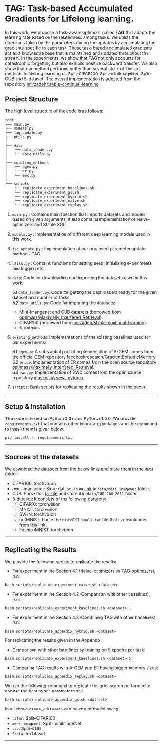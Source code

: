 # TAG: Task-based Accumulated Gradients for Lifelong learning.

In this work, we propose a task-aware optimizer called **TAG** that adapts the learning rate based on the relatedness among tasks. 
We utilize the directions taken by the parameters during the updates by accumulating the gradients specific to each task. 
These task-based accumulated gradients act as a knowledge base that is maintained and updated throughout the stream. 
In the experiments, we show that TAG not only accounts for catastrophic forgetting but also exhibits positive backward transfer. 
We also show that our method performs better than several state-of-the-art methods in lifelong learning on Split-CIFAR100, Split-miniImageNet, Split-CUB and 5-dataset. 
The overall implementation is adopted from the repository [imirzadeh/stable-continual-learning](https://github.com/imirzadeh/stable-continual-learning).

## Project Structure
The high level structure of the code is as follows:

```
root
├── main.py
├── models.py
├── tag_update.py
├── utils.py
│
├── data
│   └── data_loader.py
│   └── data_utils.py
│
├── existing_methods
│   └── agem.py
│   └── er.py
│   └── ewc.py
│
└── scripts
    └── replicate_experiment_baselines.sh
    └── replicate_experiment_gs.sh
    └── replicate_experiment_hybrid.sh
    └── replicate_experiment_naive.sh
    └── replicate_experiment_replay.sh

```

1. `main.py`   : Contains main function that imports datasets and models based on given arguments. It also contains implementation of Naive-optimizers and Stable SGD.      
2. `models.py`   : Implementation of different deep learning models used in this work.      
3. `tag_update.py`   : Implementation of our proposed parameter update method - TAG.      
4. `utils.py`   : Contains functions for setting seed, initializing experiments and logging etc.      
5. `data`: Code for downloading nad importing the datasets used in this work:
    
    5.1 `data_loader.py`:  Code for getting the data loaders ready for the given dataset and number of tasks.  
    5.2 `data_utils.py`:  Code for importing the datasets:
    * Mini-Imangenet and CUB datasets (borrowed from [optimass/Maximally_Interfered_Retrieval](https://github.com/optimass/Maximally_Interfered_Retrieval)).  
    * CIFAR100 (borrowed from [imirzadeh/stable-continual-learning](https://github.com/imirzadeh/stable-continual-learning)).
    * 5-dataset.
6. `existing_methods`: Implementations of the existing baselines used for our experiments:   
    
    6.1 `agem.py` A substantial part of implementation of A-GEM comes from the official GEM repository [facebookresearch/GradientEpisodicMemory](https://github.com/facebookresearch/GradientEpisodicMemory).   
    6.2 `er.py`: Implementation of ER comes from the open source repository [optimass/Maximally_Interfered_Retrieval](https://github.com/optimass/Maximally_Interfered_Retrieval).  
    6.3 `ewc.py`: Implementation of EWC comes from the open source repository [moskomule/ewc.pytorch](https://github.com/moskomule/ewc.pytorch).  
7. `scripts`: Bash scripts for replicating the results shown in the paper.
 ___
 
## Setup & Installation
The code is tested on Python 3.6+ and PyTorch 1.5.0. We provide ``requirements.txt`` that contains other important packages and the command to install them is given below.
```
pip install -r requirements.txt
```
 ___

## Sources of the datasets
We download the datasets from the below links and store them in the `data` folder:
 * CIFAR100: torchvision
 * mini-Imangenet: Store dataset from [link](https://www.kaggle.com/whitemoon/miniimagenet) in `data/mini_imagenet` folder.
 * CUB: Parse this [tar file](https://drive.google.com/file/d/1hbzc_P1FuxMkcabkgn9ZKinBwW683j45/view) and store it in `data/CUB_200_2011` folder.
 * 5-dataset: It consists of the following datasets:
    * CIFAR10: torchvision
    * MNIST: torchvision
    * SVHN: torchvision
    * notMNIST: Parse the `notMNIST_small.tar` file that is downloaded from [this link](https://yaroslavvb.com/upload/notMNIST/).
    * FashionMNIST: torchvision

 ___

## Replicating the Results
We provide the following scripts to replicate the results:   
 * For experiment in the Section 4.1 (Naive-optimizers vs TAG-optimizers), run: 
 ```
 bash scripts/replicate_experiment_naive.sh <dataset>
 ``` 
 * For experiment in the Section 4.2 (Comparison with other baselines), run:
  ```
  bash scripts/replicate_experiment_baselines.sh <dataset> 1
  ``` 
 * For experiment in the Section 4.3 (Combining TAG with other baselines), run: 
 ```
 bash scripts/replicate_appendix_hybrid.sh <dataset>
 ```
 
For replicating the results given in the Appendix:
 * Comparison with other baselines by training on 5 epochs per task: 
 ```
 bash scripts/replicate_experiment_baselines.sh <dataset> 5
 ```
 * Comparing TAG results with A-GEM and ER having bigger memory sizes:
 ```
 bash scripts/replicate_appendix_replay.sh <dataset>
 ```

We run the following command to replicate the grid-search performed to choose the best hyper-parameters set:
 ```
 bash scripts/replicate_appendix_gs.sh <dataset>
 ```

In all above cases, `<dataset>` can be one of the following:
 * `cifar`: Split-CIFAR100
 * `mini_imagenet`: Split-miniImageNet
 * `cub`: Split-CUB
 * `5data`: 5-dataset
 
 ___
